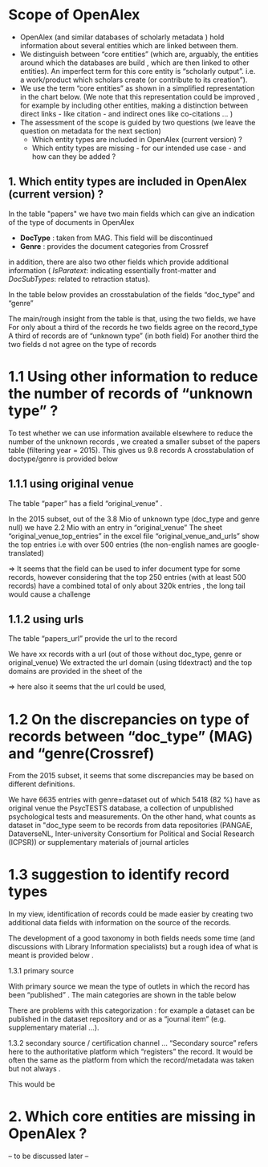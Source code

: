 # Scope of OpenAlex

- OpenAlex (and similar databases of scholarly metadata ) hold information about several entities which are linked between them. 
- We distinguish between “core entities” (which are, arguably,  the entities around which the databases are build , which are then linked to other entities).  An imperfect term for this core entity is “scholarly output”. i.e. a work/product which scholars create (or contribute to its creation”). 
- We use the term “core entities” as shown in a simplified representation in the chart below. (We note that this representation could be improved , for example by including other entities, making a distinction between direct links - like citation - and indirect ones like co-citations … ) 
- The assessment of the scope is guided by two questions (we leave the question on metadata for the next section) 
  * Which entity types are included in OpenAlex (current version) ? 
  * Which entity types are missing - for our intended use case - and how can they be added ?

## 1. Which entity types are included in OpenAlex (current version) ? 

In the table "papers" we have two main fields which can give an indication of the type of documents in OpenAlex

* **DocType**    : taken from MAG. This field will be discontinued
* **Genre**    : provides the document categories from Crossref  

in addition, there are also two other fields which provide additional information ( *IsParatext*: indicating essentially front-matter and *DocSubTypes*: related to retraction status). 

In the table below provides an crosstabulation of the fields “doc_type” and “genre” 



The main/rough insight from the table is that, using the two fields, we have 
For only about a third of the records he two fields agree on the record_type
A third of records are of  “unknown type” (in both field) 
For another third the two fields d not agree on the type of records 



# 1.1 Using other information to reduce the number of records of “unknown type”  ? 

To test whether we can use information available elsewhere to reduce the number of the unknown records , we created a smaller subset of the papers table (filtering year = 2015).  This gives us 9.8 records 
A crosstabulation of doctype/genre is provided below 


## 1.1.1 using original venue 

The table “paper” has a field “original_venue” . 

In the 2015 subset, out of the 3.8 Mio of unknown type (doc_type and genre null) we have 2.2 Mio with an entry in “original_venue” 
The sheet “original_venue_top_entries” in the excel file “original_venue_and_urls” show the top entries i.e with over 500 entries (the non-english names are google-translated) 

=>  It seems that the field can be used to infer document type for some records, however considering that the top 250 entries (with at least 500 records) have a combined total of only about 320k entries , the long tail would cause a challenge 

## 1.1.2 using urls 

The table “papers_url”  provide the url to the record 

We have xx records with a url (out of those without doc_type, genre or original_venue) 
We extracted the url domain (using tldextract) and the top domains are provided in the sheet of the 

=> here also it seems that the url could be used, 

# 1.2 On the discrepancies on type of records  between “doc_type” (MAG) and “genre(Crossref) 

From the 2015 subset, it seems that some discrepancies may be based on different definitions. 

We have 6635 entries with genre=dataset  out of which 5418 (82 %) have as original venue the PsycTESTS database, a collection of unpublished  psychological tests and measurements.
On the other hand, what counts as dataset in "doc_type seem to be records from data repositories (PANGAE, DataverseNL, Inter-university Consortium for Political and Social Research (ICPSR)) 
or supplementary materials of journal articles




# 1.3 suggestion to identify record types 

In my view, identification of records could be made easier by creating two additional data fields with information on the source of the records. 

The development of a good taxonomy in both fields needs some time (and discussions  with Library Information specialists) but a rough idea of what is meant is provided below . 

1.3.1   primary source 

With primary source we mean the type of outlets in which the record has been “published” . The main  categories are shown in the table below 

There are problems with this categorization : for example a dataset can be published in the dataset repository and or as a “journal item” (e.g. supplementary material …). 



1.3.2  secondary source / certification channel … 
“Secondary source” refers here to the authoritative platform which “registers” the record. It would be often the same as the platform from which the record/metadata was taken but not always . 

This would be 






# 2. Which core entities are missing in OpenAlex  ? 
– to be discussed later – 
